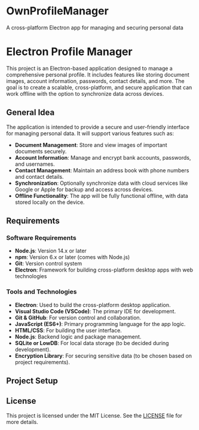 # OwnProfileManager
A cross-platform Electron app for managing and securing personal data

# Electron Profile Manager

This project is an Electron-based application designed to manage a comprehensive personal profile. It includes features like storing document images, account information, passwords, contact details, and more. The goal is to create a scalable, cross-platform, and secure application that can work offline with the option to synchronize data across devices.

## General Idea

The application is intended to provide a secure and user-friendly interface for managing personal data. It will support various features such as:

- **Document Management**: Store and view images of important documents securely.
- **Account Information**: Manage and encrypt bank accounts, passwords, and usernames.
- **Contact Management**: Maintain an address book with phone numbers and contact details.
- **Synchronization**: Optionally synchronize data with cloud services like Google or Apple for backup and access across devices.
- **Offline Functionality**: The app will be fully functional offline, with data stored locally on the device.

## Requirements

### Software Requirements

- **Node.js**: Version 14.x or later
- **npm**: Version 6.x or later (comes with Node.js)
- **Git**: Version control system
- **Electron**: Framework for building cross-platform desktop apps with web technologies

### Tools and Technologies

- **Electron**: Used to build the cross-platform desktop application.
- **Visual Studio Code (VSCode)**: The primary IDE for development.
- **Git & GitHub**: For version control and collaboration.
- **JavaScript (ES6+)**: Primary programming language for the app logic.
- **HTML/CSS**: For building the user interface.
- **Node.js**: Backend logic and package management.
- **SQLite or LowDB**: For local data storage (to be decided during development).
- **Encryption Library**: For securing sensitive data (to be chosen based on project requirements).

## Project Setup

## License

This project is licensed under the MIT License. See the [LICENSE](LICENSE) file for more details.


